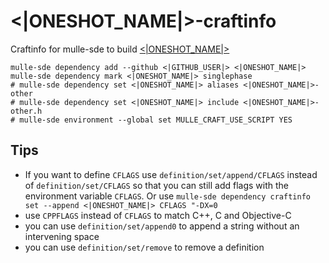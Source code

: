 # <|ONESHOT_NAME|>-craftinfo

Craftinfo for mulle-sde to build [<|ONESHOT_NAME|>](//github.com/<|GITHUB_USER|>/<|ONESHOT_NAME|>)

```
mulle-sde dependency add --github <|GITHUB_USER|> <|ONESHOT_NAME|>
mulle-sde dependency mark <|ONESHOT_NAME|> singlephase
# mulle-sde dependency set <|ONESHOT_NAME|> aliases <|ONESHOT_NAME|>-other
# mulle-sde dependency set <|ONESHOT_NAME|> include <|ONESHOT_NAME|>-other.h
# mulle-sde environment --global set MULLE_CRAFT_USE_SCRIPT YES
```

## Tips

* If you want to define `CFLAGS` use `definition/set/append/CFLAGS` instead of `definition/set/CFLAGS` so that you can still add flags with the environment variable `CFLAGS`. Or use `mulle-sde dependency craftinfo  set --append <|ONESHOT_NAME|> CFLAGS "-DX=0`
* use `CPPFLAGS` instead of `CFLAGS` to match C++, C and Objective-C
* you can use `definition/set/append0` to append a string without an intervening space
* you can use `definition/set/remove` to remove a definition


